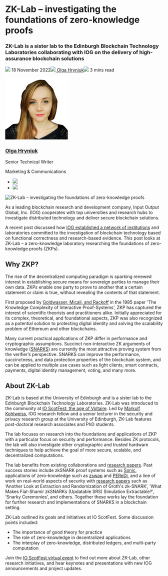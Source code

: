 # ZK-Lab – investigating the foundations of zero-knowledge proofs
### **ZK-Lab is a sister lab to the Edinburgh Blockchain Technology Laboratories collaborating with IOG on the delivery of high-assurance blockchain solutions**
![](img/2022-11-18-zk-lab-investigating-the-foundations-of-zero-knowledge-proofs.002.png) 18 November 2022![](img/2022-11-18-zk-lab-investigating-the-foundations-of-zero-knowledge-proofs.002.png)[ Olga Hryniuk](/en/blog/authors/olga-hryniuk/page-1/)![](img/2022-11-18-zk-lab-investigating-the-foundations-of-zero-knowledge-proofs.003.png) 3 mins read

![Olga Hryniuk](img/2022-11-18-zk-lab-investigating-the-foundations-of-zero-knowledge-proofs.004.png)[](/en/blog/authors/olga-hryniuk/page-1/)
### [**Olga Hryniuk**](/en/blog/authors/olga-hryniuk/page-1/)
Senior Technical Writer

Marketing & Communications

- ![](img/2022-11-18-zk-lab-investigating-the-foundations-of-zero-knowledge-proofs.005.png)[](https://www.linkedin.com/in/olga-hryniuk-1094a3160/ "LinkedIn")
- ![](img/2022-11-18-zk-lab-investigating-the-foundations-of-zero-knowledge-proofs.006.png)[](https://github.com/olgahryniuk "GitHub")

![ZK-Lab – investigating the foundations of zero-knowledge proofs](img/2022-11-18-zk-lab-investigating-the-foundations-of-zero-knowledge-proofs.007.png)

As a leading blockchain research and development company, Input Output Global, Inc. (IOG) cooperates with top universities and research hubs to investigate distributed technology and deliver secure blockchain solutions.

A recent post discussed how [IOG established a network of institutions](https://iohk.io/en/blog/posts/2022/10/25/how-iog-s-research-spans-the-academic-world/) and laboratories committed to the investigation of blockchain technology based on functional correctness and research-based evidence. This post looks at ZK-Lab – a zero-knowledge laboratory researching the foundations of zero-knowledge proofs (ZKPs).
## **Why ZKP?**
The rise of the decentralized computing paradigm is sparking renewed interest in establishing secure means for sovereign parties to manage their own data. ZKPs enable one party to prove to another that a certain statement or claim is true, without revealing the contents of that statement.

First proposed by [Goldwasser, Micali, and Rackoff](https://news.mit.edu/2013/goldwasser-and-micali-win-turing-award-0313) in the 1985 paper 'The Knowledge Complexity of Interactive Proof-Systems', ZKP has captured the interest of scientific theorists and practitioners alike. Initially appreciated for its complex, theoretical, and foundational aspects, ZKP was also recognized as a potential solution to protecting digital identity and solving the scalability problem of Ethereum and other blockchains.

Many current practical applications of ZKP differ in performance and cryptographic assumptions. Succinct non-interactive ZK arguments of knowledge ([SNARKS](https://iohk.io/en/blog/posts/2022/09/01/zk-snarks-updatable-setups-on-the-blockchain/)) are currently the most attractive proving system from the verifier’s perspective. SNARKS can improve the performance, succinctness, and data protection properties of the blockchain system, and can be applied to multiple use cases such as light clients, smart contracts, payments, digital identity management, voting, and many more.
## **About ZK-Lab**
ZK-Lab is based at the University of Edinburgh and is a sister lab to the Edinburgh Blockchain Technology Laboratories. ZK-Lab was introduced to the community at [IO ScotFest: the age of Voltaire](https://iohk.io/en/blog/posts/2022/11/04/announcing-io-scotfest-the-age-of-voltaire/). Led by [Markulf Kohlweiss](https://iohk.io/en/team/markulf-kohlweiss), IOG research fellow and a senior lecturer in the security and privacy research group at the University of Edinburgh, ZK-Lab features post-doctoral research associates and PhD students.

The lab focuses on research into the foundations and applications of ZKP with a particular focus on security and performance. Besides ZK protocols, the lab will also investigate other cryptographic and trusted hardware techniques to help achieve the goal of more secure, scalable, and decentralized computations.

The lab benefits from existing collaborations and [research papers](https://iohk.io/en/research/library/). Past success stories include zkSNARK proof systems such as [Sonic](https://iohk.io/en/research/library/papers/sonic-zero-knowledge-snarks-from-linear-size-universal-and-updateable-structured-reference-strings/), applications of zero-knowledge such as [zswap](https://iohk.io/en/research/library/papers/zswap-zk-snark-based-non-interactive-multi-asset-swaps/) and [PEReDi](https://iohk.io/en/research/library/papers/peredi-privacy-enhanced-regulated-and-distributed-central-bank-digital-currencies/), and a line of work on real-world aspects of security with [research papers](https://dblp.org/pid/12/2177.html) such as ‘Another Look at Extraction and Randomization of Groth's zk-SNARK’, ‘What Makes Fiat-Shamir zkSNARKs (Updatable SRS) Simulation Extractable?’, ‘Snarky Ceremonies’, and others. Together these works lay the foundation for further research and implementations of SNARKS in a blockchain setting.

ZK-Lab outlined its goals and initiatives at IO ScotFest. Some discussion points included:

- The importance of good theory for practice
- The role of zero-knowledge in decentralized applications
- The interplay of zero-knowledge, distributed ledgers, and multi-party computation

Join the [IO ScotFest virtual event](https://iohk.io/en/scotfest) to find out more about ZK-Lab, other research initiatives, and hear keynotes and presentations with new IOG announcements and project updates.
